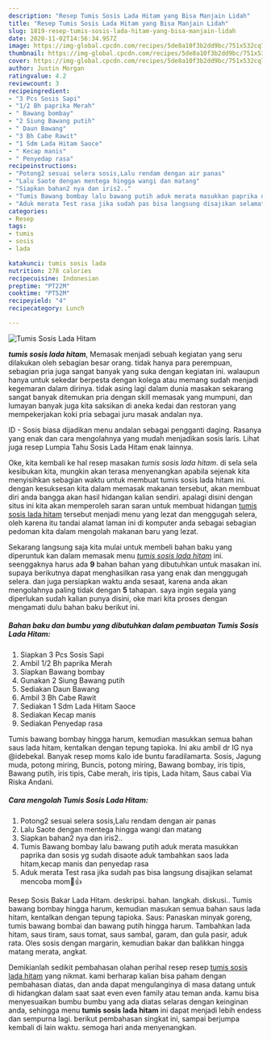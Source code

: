 ```yaml
---
description: "Resep Tumis Sosis Lada Hitam yang Bisa Manjain Lidah"
title: "Resep Tumis Sosis Lada Hitam yang Bisa Manjain Lidah"
slug: 1819-resep-tumis-sosis-lada-hitam-yang-bisa-manjain-lidah
date: 2020-11-02T14:56:34.957Z
image: https://img-global.cpcdn.com/recipes/5de8a10f3b2dd9bc/751x532cq70/tumis-sosis-lada-hitam-foto-resep-utama.jpg
thumbnail: https://img-global.cpcdn.com/recipes/5de8a10f3b2dd9bc/751x532cq70/tumis-sosis-lada-hitam-foto-resep-utama.jpg
cover: https://img-global.cpcdn.com/recipes/5de8a10f3b2dd9bc/751x532cq70/tumis-sosis-lada-hitam-foto-resep-utama.jpg
author: Justin Morgan
ratingvalue: 4.2
reviewcount: 3
recipeingredient:
- "3 Pcs Sosis Sapi"
- "1/2 Bh paprika Merah"
- " Bawang bombay"
- "2 Siung Bawang putih"
- " Daun Bawang"
- "3 Bh Cabe Rawit"
- "1 Sdm Lada Hitam Saoce"
- " Kecap manis"
- " Penyedap rasa"
recipeinstructions:
- "Potong2 sesuai selera sosis,Lalu rendam dengan air panas"
- "Lalu Saote dengan mentega hingga wangi dan matang"
- "Siapkan bahan2 nya dan iris2.."
- "Tumis Bawang bombay lalu bawang putih aduk merata masukkan paprika dan sosis yg sudah disaote aduk tambahkan saos lada hitam,kecap manis dan penyedap rasa"
- "Aduk merata Test rasa jika sudah pas bisa langsung disajikan selamat mencoba mom🥰👍"
categories:
- Resep
tags:
- tumis
- sosis
- lada

katakunci: tumis sosis lada 
nutrition: 278 calories
recipecuisine: Indonesian
preptime: "PT22M"
cooktime: "PT52M"
recipeyield: "4"
recipecategory: Lunch

---
```



![Tumis Sosis Lada Hitam](https://img-global.cpcdn.com/recipes/5de8a10f3b2dd9bc/751x532cq70/tumis-sosis-lada-hitam-foto-resep-utama.jpg)

<b><i>tumis sosis lada hitam</i></b>, Memasak menjadi sebuah kegiatan yang seru dilakukan oleh sebagian besar orang. tidak hanya para perempuan, sebagian pria juga sangat banyak yang suka dengan kegiatan ini. walaupun hanya untuk sekedar berpesta dengan kolega atau memang sudah menjadi kegemaran dalam dirinya. tidak asing lagi dalam dunia masakan sekarang sangat banyak ditemukan pria dengan skill memasak yang mumpuni, dan lumayan banyak juga kita saksikan di aneka kedai dan restoran yang mempekerjakan koki pria sebagai juru masak andalan nya.

ID - Sosis biasa dijadikan menu andalan sebagai pengganti daging. Rasanya yang enak dan cara mengolahnya yang mudah menjadikan sosis laris. Lihat juga resep Lumpia Tahu Sosis Lada Hitam enak lainnya.

Oke, kita kembali ke hal resep masakan <i>tumis sosis lada hitam</i>. di sela sela kesibukan kita, mungkin akan terasa menyenangkan apabila sejenak kita menyisihkan sebagian waktu untuk membuat tumis sosis lada hitam ini. dengan kesuksesan kita dalam memasak makanan tersebut, akan membuat diri anda bangga akan hasil hidangan kalian sendiri. apalagi disini dengan situs ini kita akan memperoleh saran saran untuk membuat hidangan <u>tumis sosis lada hitam</u> tersebut menjadi menu yang lezat dan menggugah selera, oleh karena itu tandai alamat laman ini di komputer anda sebagai sebagian pedoman kita dalam mengolah makanan baru yang lezat.


Sekarang langsung saja kita mulai untuk membeli bahan baku yang diperuntuk kan dalam memasak menu <u><i>tumis sosis lada hitam</i></u> ini. seenggaknya harus ada <b>9</b> bahan bahan yang dibutuhkan untuk masakan ini. supaya berikutnya dapat menghasilkan rasa yang enak dan menggugah selera. dan juga persiapkan waktu anda sesaat, karena anda akan mengolahnya paling tidak dengan <b>5</b> tahapan. saya ingin segala yang diperlukan sudah kalian punya disini, oke mari kita proses dengan mengamati dulu bahan baku berikut ini.

<!--inarticleads1-->

##### Bahan baku dan bumbu yang dibutuhkan dalam pembuatan Tumis Sosis Lada Hitam:

1. Siapkan 3 Pcs Sosis Sapi
1. Ambil 1/2 Bh paprika Merah
1. Siapkan  Bawang bombay
1. Gunakan 2 Siung Bawang putih
1. Sediakan  Daun Bawang
1. Ambil 3 Bh Cabe Rawit
1. Sediakan 1 Sdm Lada Hitam Saoce
1. Sediakan  Kecap manis
1. Sediakan  Penyedap rasa


Tumis bawang bombay hingga harum, kemudian masukkan semua bahan saus lada hitam, kentalkan dengan tepung tapioka. Ini aku ambil dr IG nya @idebekal. Banyak resep moms kalo ide buntu faradilamarta. Sosis, Jagung muda, potong miring, Buncis, potong miring, Bawang bombay, iris tipis, Bawang putih, iris tipis, Cabe merah, iris tipis, Lada hitam, Saus cabai Via Riska Andani. 

<!--inarticleads2-->

##### Cara mengolah Tumis Sosis Lada Hitam:

1. Potong2 sesuai selera sosis,Lalu rendam dengan air panas
1. Lalu Saote dengan mentega hingga wangi dan matang
1. Siapkan bahan2 nya dan iris2..
1. Tumis Bawang bombay lalu bawang putih aduk merata masukkan paprika dan sosis yg sudah disaote aduk tambahkan saos lada hitam,kecap manis dan penyedap rasa
1. Aduk merata Test rasa jika sudah pas bisa langsung disajikan selamat mencoba mom🥰👍


Resep Sosis Bakar Lada Hitam. deskripsi. bahan. langkah. diskusi.. Tumis bawang bombay hingga harum, kemudian masukan semua bahan saus lada hitam, kentalkan dengan tepung tapioka. Saus: Panaskan minyak goreng, tumis bawang bombai dan bawang putih hingga harum. Tambahkan lada hitam, saus tiram, saus tomat, saus sambal, garam, dan gula pasir, aduk rata. Oles sosis dengan margarin, kemudian bakar dan balikkan hingga matang merata, angkat. 

Demikianlah sedikit pembahasan olahan perihal resep resep <u>tumis sosis lada hitam</u> yang nikmat. kami berharap kalian bisa paham dengan pembahasan diatas, dan anda dapat mengulanginya di masa datang untuk di hidangkan dalam saat saat even even family atau teman anda. kamu bisa menyesuaikan bumbu bumbu yang ada diatas selaras dengan keinginan anda, sehingga menu <b>tumis sosis lada hitam</b> ini dapat menjadi lebih endess dan sempurna lagi. berikut pembahasan singkat ini, sampai berjumpa kembali di lain waktu. semoga hari anda menyenangkan.
